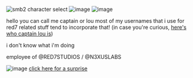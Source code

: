 ![smb2 character select](https://media.discordapp.net/attachments/962322791791755264/1047764393926082650/MarioCharactersWave_1.gif)
![image](https://media.discordapp.net/attachments/962322791791755264/1066304371849179206/tumblr_nf06e3mRCn1rrftcdo1_400.gif)
![image](https://gifs.crd.co/assets/images/gallery09/aa7c0de2_original.gif?v=d417d32b)

hello
you can call me captain or lou
most of my usernames that i use for red7 related stuff tend to incorporate that! (in case you're curious, [here's who captain lou is](https://en.m.wikipedia.org/wiki/Lou_Albano))

i don't know what i'm doing

employee of @RED7STUDIOS / @N3XUSLABS

![image](https://gifs.crd.co/assets/images/gallery09/aa7c0de2_original.gif?v=d417d32b)
[click here for a surprise](https://youtu.be/xkreaWxL224)

